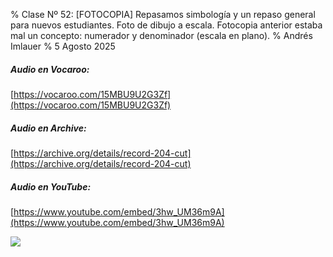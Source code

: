 % Clase Nº 52: [FOTOCOPIA] Repasamos simbología y un repaso general para nuevos estudiantes. Foto de dibujo a escala. Fotocopia anterior estaba mal un concepto: numerador y denominador (escala en plano).
% Andrés Imlauer
% 5 Agosto 2025

##### Audio en Vocaroo:

[https://vocaroo.com/15MBU9U2G3Zf](https://vocaroo.com/15MBU9U2G3Zf)

##### Audio en Archive:

[https://archive.org/details/record-204-cut](https://archive.org/details/record-204-cut)

##### Audio en YouTube:

[https://www.youtube.com/embed/3hw_UM36m9A](https://www.youtube.com/embed/3hw_UM36m9A)

![](https://blogger.googleusercontent.com/img/b/R29vZ2xl/AVvXsEgen8l7Ew7bg8ShgqSYVMQEsaz-5bLMzAsC_wZJVS1O3vdUyVVcRldAQ-r-WX22yC2MB_9_ijkpz4SyJEwIxQJVpcN1UTYsyGy-V4V_ZaYu8Efz-m5f0rOtJfRtNSMOeEijTMJn8h_S4xpl-PJI54w5Ev96TH39LgKj9GSQznd6FIFboIA-pNcrHURDEoE/s4160/IMG_20250805_185125382.jpg)
